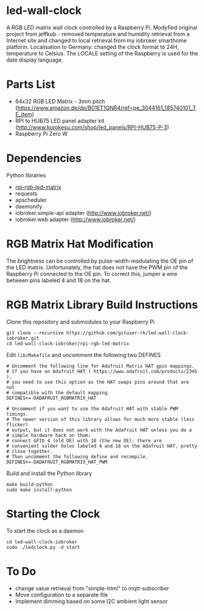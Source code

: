 # led-wall-clock
A RGB LED matrix wall clock controlled by a Raspberry Pi.
Modyfied original project from jeffkub - removed temperature and humidity retrieval from a Internet site and changed to local retrieval from my iobroker smarthome platform. Localisation to Germany: changed the clock format to 24H, temperature to Celsius.
The LOCALE setting of the Raspberry is used for the date display language.


# Parts List
- 64x32 RGB LED Matrix - 3mm pitch (https://www.amazon.de/dp/B01ET1QNR4/ref=pe_3044161_185740101_TE_item)
- RPI to HUB75 LED panel adapter kit (http://www.kurokesu.com/shop/led_panels/RPI-HUB75-P-3)
- Raspberry Pi Zero W

# Dependencies
Python libraries
- [rpi-rgb-led-matrix](https://github.com/hzeller/rpi-rgb-led-matrix)
- requests
- apscheduler
- daemonify
- iobroker.simple-api adapter (http://www.iobroker.net/)
- iobroker.web adapter (http://www.iobroker.net/)

# RGB Matrix Hat Modification
The brightness can be controlled by pulse-width-modulating the OE pin of the LED matrix.  Unfortunately, the hat does not have the PWM pin of the Raspberry Pi connected to the OE pin.  To correct this, jumper a wire between pins labeled 4 and 18 on the hat.

# RGB Matrix Library Build Instructions
Clone this repository and submodules to your Raspberry Pi
```
git clone --recursive https://github.com/gituser-rk/led-wall-clock-iobroker.git
cd led-wall-clock-iobroker/rpi-rgb-led-matrix
```
Edit `lib/Makefile` and uncomment the following two DEFINES
```
# Uncomment the following line for Adafruit Matrix HAT gpio mappings.
# If you have an Adafruit HAT ( https://www.adafruit.com/products/2345 ),
# you need to use this option as the HAT swaps pins around that are not
# compatible with the default mapping.
DEFINES+=-DADAFRUIT_RGBMATRIX_HAT

# Uncomment if you want to use the Adafruit HAT with stable PWM timings.
# The newer version of this library allows for much more stable (less flicker)
# output, but it does not work with the Adafruit HAT unless you do a
# simple hardware hack on them:
# connect GPIO 4 (old OE) with 18 (the new OE); there are
# convenient solder holes labeled 4 and 18 on the Adafruit HAT, pretty
# close together.
# Then uncomment the following define and recompile.
DEFINES+=-DADAFRUIT_RGBMATRIX_HAT_PWM
```
Build and install the Python library
```
make build-python
sudo make install-python
```
# Starting the Clock
To start the clock as a daemon
```
cd led-wall-clock-iobroker
sudo ./ledclock.py -d start
```
# To Do
- change value retrieval from "simple-html" to mqtt-subscriber
- Move configuration to a separate file
- Implement dimming based on some I2C ambient light sensor
